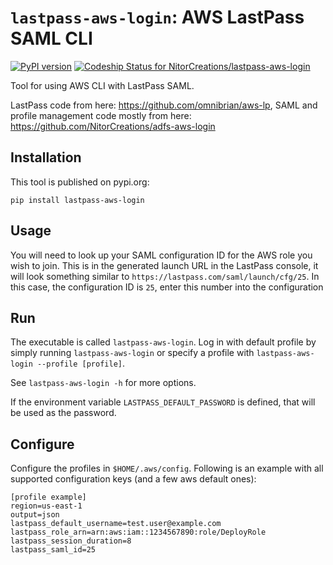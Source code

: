# `lastpass-aws-login`: AWS LastPass SAML CLI

[![PyPI version](https://badge.fury.io/py/lastpass-aws-login.svg)](https://badge.fury.io/py/lastpass-aws-login)
[![Codeship Status for NitorCreations/lastpass-aws-login](https://app.codeship.com/projects/c0fb24eb-34be-4ec3-ae3b-5254134b44c9/status?branch=master)](https://app.codeship.com/projects/442687)

Tool for using AWS CLI with LastPass SAML.

LastPass code from here: https://github.com/omnibrian/aws-lp, SAML and profile management code mostly from here: https://github.com/NitorCreations/adfs-aws-login

## Installation

This tool is published on pypi.org:

```
pip install lastpass-aws-login
```

## Usage

You will need to look up your SAML configuration ID for the AWS role you wish to join. This is in the generated launch URL in the LastPass console, it will look something similar to `https://lastpass.com/saml/launch/cfg/25`. In this case, the configuration ID is `25`, enter this number into the configuration

## Run

The executable is called `lastpass-aws-login`. Log in with default profile by simply running `lastpass-aws-login` or specify a profile with `lastpass-aws-login --profile [profile]`. 

See `lastpass-aws-login -h` for more options.

If the environment variable `LASTPASS_DEFAULT_PASSWORD` is defined, that will be used as the password.

## Configure

Configure the profiles in `$HOME/.aws/config`. Following is an example with all supported configuration keys (and a few aws default ones):
```
[profile example]
region=us-east-1
output=json
lastpass_default_username=test.user@example.com
lastpass_role_arn=arn:aws:iam::1234567890:role/DeployRole
lastpass_session_duration=8
lastpass_saml_id=25
```
